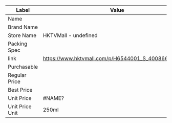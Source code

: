 | Label           | Value                                               |
| --------------- | --------------------------------------------------- |
| Name            |                                                     |
| Brand Name      |                                                     |
| Store Name      | HKTVMall - undefined                                |
| Packing Spec    |                                                     |
| link            | https://www.hktvmall.com/p/H6544001_S_4008666211187 |
| Purchasable     |                                                     |
| Regular Price   |                                                     |
| Best Price      |                                                     |
| Unit Price      | #NAME?                                              |
| Unit Price Unit | 250ml                                               |

